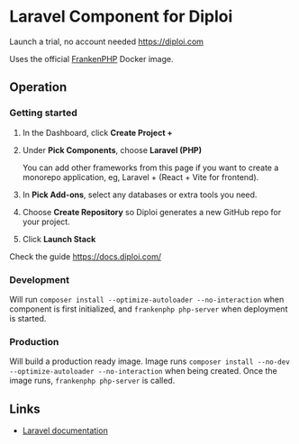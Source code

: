 # Laravel Component for Diploi

Launch a trial, no account needed
https://diploi.com

Uses the official [FrankenPHP](https://hub.docker.com/r/dunglas/frankenphp) Docker image.

## Operation

### Getting started

1. In the Dashboard, click **Create Project +**
2. Under **Pick Components**, choose **Laravel (PHP)**

    You can add other frameworks from this page if you want to create a monorepo application, eg, Laravel + (React + Vite for frontend).

3. In **Pick Add-ons**, select any databases or extra tools you need.
4. Choose **Create Repository** so Diploi generates a new GitHub repo for your project.
5. Click **Launch Stack**

Check the guide https://docs.diploi.com/

### Development

Will run `composer install --optimize-autoloader --no-interaction` when component is first initialized, and `frankenphp php-server` when deployment is started.

### Production

Will build a production ready image. Image runs `composer install --no-dev --optimize-autoloader --no-interaction` when being created. Once the image runs, `frankenphp php-server` is called.

## Links

-   [Laravel documentation](https://laravel.com/docs)

